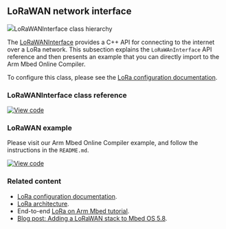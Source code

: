 <h2 id="lorawan-api">LoRaWAN network interface</h2>

<span class="images">![](https://os.mbed.com/docs/v5.10/mbed-os-api-doxy/class_lo_ra_w_a_n_interface.png)<span>LoRaWANInterface class hierarchy</span></span>

The [LoRaWANInterface](https://os.mbed.com/docs/v5.10/mbed-os-api-doxy/class_lo_ra_w_a_n_interface.html) provides a C++ API for connecting to the internet over a LoRa network. This subsection explains the `LoRaWAnInterface` API reference and then presents an example that you can directly import to the Arm Mbed Online Compiler.

To configure this class, please see the [LoRa configuration documentation](/docs/v5.10/reference/lorawan-configuration.html).

### LoRaWANInterface class reference

[![View code](https://www.mbed.com/embed/?type=library)](https://os.mbed.com/docs/v5.10/mbed-os-api-doxy/class_lo_ra_w_a_n_interface.html)

### LoRaWAN example

Please visit our Arm Mbed Online Compiler example, and follow the instructions in the `README.md`.

[![View code](https://www.mbed.com/embed/?url=https://os.mbed.com/teams/mbed-os-examples/code/mbed-os-example-lorawan/)](https://os.mbed.com/teams/mbed-os-examples/code/mbed-os-example-lorawan/rev/e4cd45fbd4f3)

### Related content

- [LoRa configuration documentation](/docs/v5.10/reference/lorawan-configuration.html).
- [LoRa architecture](/docs/v5.10/reference/lora-tech.html).
- End-to-end [LoRa on Arm Mbed tutorial](/docs/v5.10/tutorials/LoRa-tutorial.html).
- [Blog post: Adding a LoRaWAN stack to Mbed OS 5.8](https://os.mbed.com/blog/entry/Adding-a-LoRaWAN-stack-to-Mbed-OS-58/).
